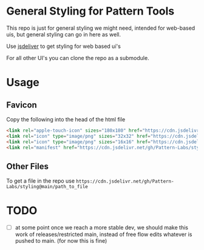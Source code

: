 # General Styling for Pattern Tools

This repo is just for general styling we might need, intended for web-based uis, but general styling can go in here as well.  

Use [jsdeliver](https://www.jsdelivr.com/?docs=gh) to get styling for web based ui's 

For all other UI's you can clone the repo as a submodule. 

# Usage

## Favicon

Copy the following into the head of the html file

``` html
<link rel="apple-touch-icon" sizes="180x180" href="https://cdn.jsdelivr.net/gh/Pattern-Labs/styling@main/logo/favicon/apple-touch-icon.png">
<link rel="icon" type="image/png" sizes="32x32" href="https://cdn.jsdelivr.net/gh/Pattern-Labs/styling@main/logo/favicon/favicon-32x32.png">
<link rel="icon" type="image/png" sizes="16x16" href="https://cdn.jsdelivr.net/gh/Pattern-Labs/styling@main/logo/favicon/favicon-16x16.png">
<link rel="manifest" href="https://cdn.jsdelivr.net/gh/Pattern-Labs/styling@main/logo/favicon/site.webmanifest"
```

## Other Files

To get a file in the repo use `https://cdn.jsdelivr.net/gh/Pattern-Labs/styling@main/path_to_file`

# TODO
- [ ] at some point once we reach a more stable dev, we should make this work of releases/restricted main, instead of free flow edits whatever is pushed to main. (for now this is fine)
